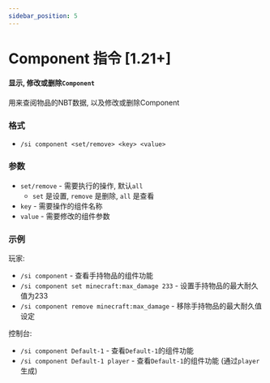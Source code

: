 ```yaml
---
sidebar_position: 5
---
```


# Component 指令 [1.21+]

#### 显示, 修改或删除`Component`

用来查阅物品的NBT数据, 以及修改或删除Component

### 格式

- `/si component <set/remove> <key> <value>`

### 参数

- `set/remove` - 需要执行的操作, 默认`all`
  - `set` 是设置, `remove` 是删除, `all` 是查看
- `key` - 需要操作的组件名称
- `value` - 需要修改的组件参数

### 示例

玩家:

- `/si component` - 查看手持物品的组件功能
- `/si component set minecraft:max_damage 233` - 设置手持物品的最大耐久值为233
- `/si component remove minecraft:max_damage` - 移除手持物品的最大耐久值设定

控制台:

- `/si component Default-1` - 查看`Default-1`的组件功能
- `/si component Default-1 player` - 查看`Default-1`的组件功能 \(通过`player`生成\)